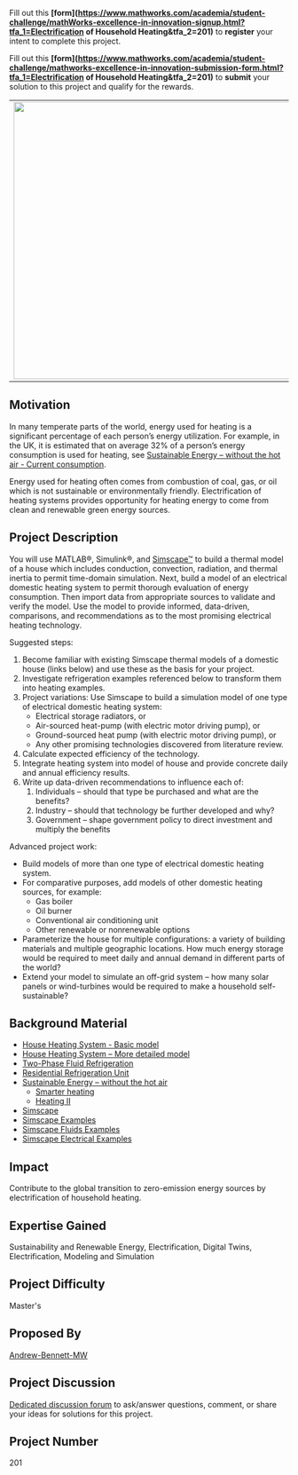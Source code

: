 Fill out this <strong>[form](https://www.mathworks.com/academia/student-challenge/mathWorks-excellence-in-innovation-signup.html?tfa_1=Electrification of Household Heating&tfa_2=201)</strong> to **register** your intent to complete this project.

Fill out this <strong>[form](https://www.mathworks.com/academia/student-challenge/mathworks-excellence-in-innovation-submission-form.html?tfa_1=Electrification of Household Heating&tfa_2=201)</strong> to **submit** your solution to this project and qualify for the rewards.

<table>
<td><img src="https://gist.githubusercontent.com/robertogl/e0115dc303472a9cfd52bbbc8edb7665/raw/ElectrificationHouse.jpg"  width=500 /></td>
<td><p><h1>Electrification of Household Heating</h1></p>
<p> Build and evaluate an electrical household heating system to help minimize human environmental impact and help to reduce climate change. </p>
</table>

## Motivation

In many temperate parts of the world, energy used for heating is a significant percentage of each person’s energy utilization.  For example, in the UK, it is estimated that on average 32% of a person’s energy consumption is used for heating, see [Sustainable Energy – without the hot air - Current consumption](http://www.withouthotair.com/c19/page_116.shtml).

Energy used for heating often comes from combustion of coal, gas, or oil which is not sustainable or environmentally friendly.  Electrification of heating systems provides opportunity for heating energy to come from clean and renewable green energy sources.


## Project Description

You will use MATLAB®, Simulink®, and [Simscape™](https://www.mathworks.com/products/simscape.html) to build a thermal model of a house which includes conduction, convection, radiation, and thermal inertia to permit time-domain simulation.  Next, build a model of an electrical domestic heating system to permit thorough evaluation of energy consumption.  Then import data from appropriate sources to validate and verify the model.  Use the model to provide informed, data-driven, comparisons, and recommendations as to the most promising electrical heating technology.

Suggested steps:
1. Become familiar with existing Simscape thermal models of a domestic house (links below) and use these as the basis for your project.
2. Investigate refrigeration examples referenced below to transform them into heating examples.
3. Project variations: Use Simscape to build a simulation model of one type of electrical domestic heating system:
    - Electrical storage radiators, or
    - Air-sourced heat-pump (with electric motor driving pump), or
    - Ground-sourced heat pump (with electric motor driving pump), or
    - Any other promising technologies discovered from literature review.
4. Calculate expected efficiency of the technology.
5. Integrate heating system into model of house and provide concrete daily and annual efficiency results.
6. Write up data-driven recommendations to influence each of:
	1. Individuals – should that type be purchased and what are the benefits?
	2. Industry – should that technology be further developed and why?
	3. Government – shape government policy to direct investment and multiply the benefits

Advanced project work:
- Build models of more than one type of electrical domestic heating system.
- For comparative purposes, add models of other domestic heating sources, for example:
    - Gas boiler
    - Oil burner
    - Conventional air conditioning unit
    - Other renewable or nonrenewable options 
- Parameterize the house for multiple configurations: a variety of building materials and multiple geographic locations. How much energy storage would be required to meet daily and annual demand in different parts of the world?
- Extend your model to simulate an off-grid system – how many solar panels or wind-turbines would be required to make a household self-sustainable?


## Background Material

- [House Heating System - Basic model](https://www.mathworks.com/help/physmod/simscape/ug/house-heating-system.html)
- [House Heating System – More detailed model](https://www.mathworks.com/help/physmod/hydro/ug/house-heating-system.html)
- [Two-Phase Fluid Refrigeration](https://www.mathworks.com/help/physmod/simscape/ug/two-phase-fluid-refrigeration.html)
- [Residential Refrigeration Unit](https://www.mathworks.com/help/physmod/hydro/ug/residential-refrigeration-unit.html)
- [Sustainable Energy – without the hot air](https://www.withouthotair.com/)
    - [Smarter heating](https://www.withouthotair.com/c21/page_140.shtml)
    - [Heating II](http://www.withouthotair.com/cE/page_289.shtml)
- [Simscape](https://www.mathworks.com/help/physmod/simscape/index.html)
- [Simscape Examples](https://www.mathworks.com/help/physmod/simscape/examples.html)
- [Simscape Fluids Examples](https://www.mathworks.com/help/physmod/hydro/index.html)
- [Simscape Electrical Examples](https://www.mathworks.com/help/physmod/sps/examples.html)


## Impact

Contribute to the global transition to zero-emission energy sources by electrification of household heating.

## Expertise Gained 

Sustainability and Renewable Energy, Electrification, Digital Twins, Electrification, Modeling and Simulation


## Project Difficulty

Master's

## Proposed By

[Andrew-Bennett-MW](https://github.com/Andrew-Bennett-MW)

## Project Discussion

[Dedicated discussion forum](https://github.com/mathworks/MathWorks-Excellence-in-Innovation/discussions/31) to ask/answer questions, comment, or share your ideas for solutions for this project.


## Project Number

201
